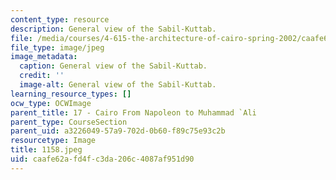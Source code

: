 ```yaml
---
content_type: resource
description: General view of the Sabil-Kuttab.
file: /media/courses/4-615-the-architecture-of-cairo-spring-2002/caafe62afd4fc3da206c4087af951d90_1158.jpeg
file_type: image/jpeg
image_metadata:
  caption: General view of the Sabil-Kuttab.
  credit: ''
  image-alt: General view of the Sabil-Kuttab.
learning_resource_types: []
ocw_type: OCWImage
parent_title: 17 - Cairo From Napoleon to Muhammad `Ali
parent_type: CourseSection
parent_uid: a3226049-57a9-702d-0b60-f89c75e93c2b
resourcetype: Image
title: 1158.jpeg
uid: caafe62a-fd4f-c3da-206c-4087af951d90
---
```

